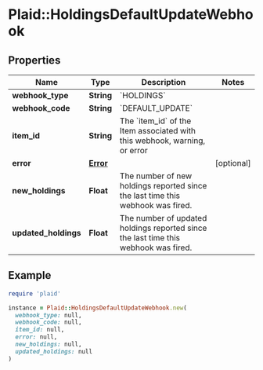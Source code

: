 # Plaid::HoldingsDefaultUpdateWebhook

## Properties

| Name | Type | Description | Notes |
| ---- | ---- | ----------- | ----- |
| **webhook_type** | **String** | &#x60;HOLDINGS&#x60; |  |
| **webhook_code** | **String** | &#x60;DEFAULT_UPDATE&#x60; |  |
| **item_id** | **String** | The &#x60;item_id&#x60; of the Item associated with this webhook, warning, or error |  |
| **error** | [**Error**](Error.md) |  | [optional] |
| **new_holdings** | **Float** | The number of new holdings reported since the last time this webhook was fired. |  |
| **updated_holdings** | **Float** | The number of updated holdings reported since the last time this webhook was fired. |  |

## Example

```ruby
require 'plaid'

instance = Plaid::HoldingsDefaultUpdateWebhook.new(
  webhook_type: null,
  webhook_code: null,
  item_id: null,
  error: null,
  new_holdings: null,
  updated_holdings: null
)
```

